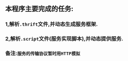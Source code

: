 ## 本程序主要完成的任务:
### 1,解析`.thrift`文件,并动态生成服务框架.
### 2,解析`.script`文件(服务实现脚本),并动态提供服务.
### 备注:`服务的传输协议暂时用HTTP模拟`